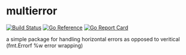 # multierror

[![Build Status](https://cloud.drone.io/api/badges/simplylib/multierror/status.svg)](https://cloud.drone.io/simplylib/multierror)
[![Go Reference](https://pkg.go.dev/badge/github.com/simplylib/multierror.svg)](https://pkg.go.dev/github.com/simplylib/multierror)
[![Go Report Card](https://goreportcard.com/badge/github.com/simplylib/multierror)](https://goreportcard.com/report/github.com/simplylib/multierror)


a simple package for handling horizontal errors as opposed to veritical (fmt.Errorf %w error wrapping)
